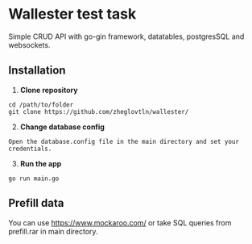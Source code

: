 # Wallester test task
Simple CRUD API with go-gin framework, datatables, postgresSQL and websockets.
## Installation
1. **Clone repository**
```
cd /path/to/folder
git clone https://github.com/zheglovtln/wallester/
```
2. **Change database config**
```
Open the database.config file in the main directory and set your credentials.
```

3. **Run the app**

```
go run main.go
```

## Prefill data
You can use https://www.mockaroo.com/ or take SQL queries from prefill.rar in main directory.
